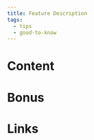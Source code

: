 ```yaml
---
title: Feature Description
tags:
  - tips
  - good-to-know
---
```

# Content

# Bonus
<!-- This is optional -->
# Links
<!-- This is optional -->

